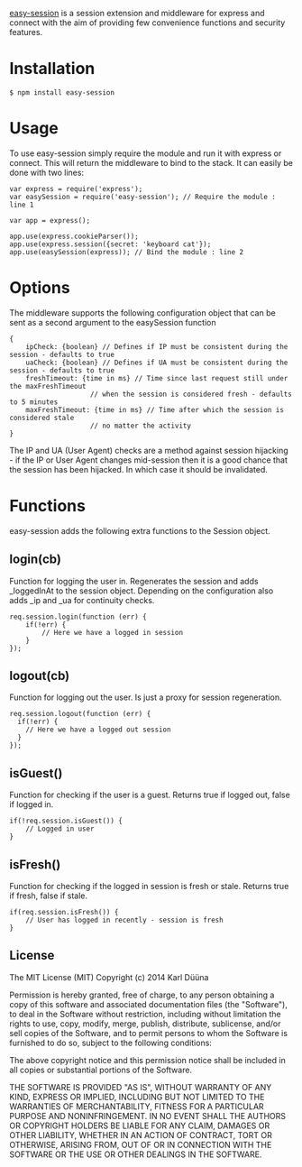 [easy-session](https://github.com/DeadAlready/node-easy-session) is a session extension and middleware for express and
connect with the aim of providing few convenience functions and security features.

# Installation

    $ npm install easy-session

# Usage

To use easy-session simply require the module and run it with express or connect. This will return the middleware to bind
to the stack. It can easily be done with two lines:

	var express = require('express');
	var easySession = require('easy-session'); // Require the module : line 1

	var app = express();

	app.use(express.cookieParser());
	app.use(express.session({secret: 'keyboard cat'});
	app.use(easySession(express)); // Bind the module : line 2


# Options

The middleware supports the following configuration object that can be sent as a second argument to the easySession function

	{
		ipCheck: {boolean} // Defines if IP must be consistent during the session - defaults to true
		uaCheck: {boolean} // Defines if UA must be consistent during the session - defaults to true
		freshTimeout: {time in ms} // Time since last request still under the maxFreshTimeout
						// when the session is considered fresh - defaults to 5 minutes
		maxFreshTimeout: {time in ms} // Time after which the session is considered stale
						// no matter the activity
	}

The IP and UA (User Agent) checks are a method against session hijacking - if the IP or User Agent changes mid-session then
it is a good chance that the session has been hijacked. In which case it should be invalidated.

# Functions

easy-session adds the following extra functions to the Session object.

## login(cb)

Function for logging the user in.
Regenerates the session and adds _loggedInAt to the session object.
Depending on the configuration also adds _ip and _ua for continuity checks.

	req.session.login(function (err) {
		if(!err) {
			// Here we have a logged in session
		}
	});

## logout(cb)

Function for logging out the user.
Is just a proxy for session regeneration.

	req.session.logout(function (err) {
	  if(!err) {
	    // Here we have a logged out session
	  }
	});

## isGuest()

Function for checking if the user is a guest.
Returns true if logged out, false if logged in.

	if(!req.session.isGuest()) {
		// Logged in user
	}

## isFresh()

Function for checking if the logged in session is fresh or stale.
Returns true if fresh, false if stale.

	if(req.session.isFresh()) {
		// User has logged in recently - session is fresh
	}

## License

The MIT License (MIT)
Copyright (c) 2014 Karl Düüna

Permission is hereby granted, free of charge, to any person obtaining a copy of
this software and associated documentation files (the "Software"), to deal in
the Software without restriction, including without limitation the rights to
use, copy, modify, merge, publish, distribute, sublicense, and/or sell copies of
the Software, and to permit persons to whom the Software is furnished to do so,
subject to the following conditions:

The above copyright notice and this permission notice shall be included in all
copies or substantial portions of the Software.

THE SOFTWARE IS PROVIDED "AS IS", WITHOUT WARRANTY OF ANY KIND, EXPRESS OR
IMPLIED, INCLUDING BUT NOT LIMITED TO THE WARRANTIES OF MERCHANTABILITY,
FITNESS FOR A PARTICULAR PURPOSE AND NONINFRINGEMENT. IN NO EVENT SHALL THE
AUTHORS OR COPYRIGHT HOLDERS BE LIABLE FOR ANY CLAIM, DAMAGES OR OTHER
LIABILITY, WHETHER IN AN ACTION OF CONTRACT, TORT OR OTHERWISE, ARISING FROM,
OUT OF OR IN CONNECTION WITH THE SOFTWARE OR THE USE OR OTHER DEALINGS IN THE
SOFTWARE.